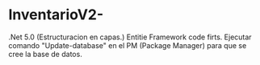 # InventarioV2-
.Net 5.0 (Estructuracion en capas.) Entitie Framework code firts.
Ejecutar comando "Update-database" en el PM (Package Manager) para que se cree la base de datos.

